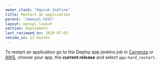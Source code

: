 ```yaml
---
owner_slack: "#govuk-2ndline"
title: Restart an application
parent: "/manual.html"
layout: manual_layout
section: Deployment
last_reviewed_on: 2019-07-03
review_in: 12 months
---
```


To restart an application go to the Deploy app jenkins job in [Carrenza](https://deploy.publishing.service.gov.uk/job/Deploy_App/build) or [AWS](https://deploy.blue.production.govuk.digital/job/Deploy_App/build), choose your app, the **current release** and select `app:hard_restart`.
